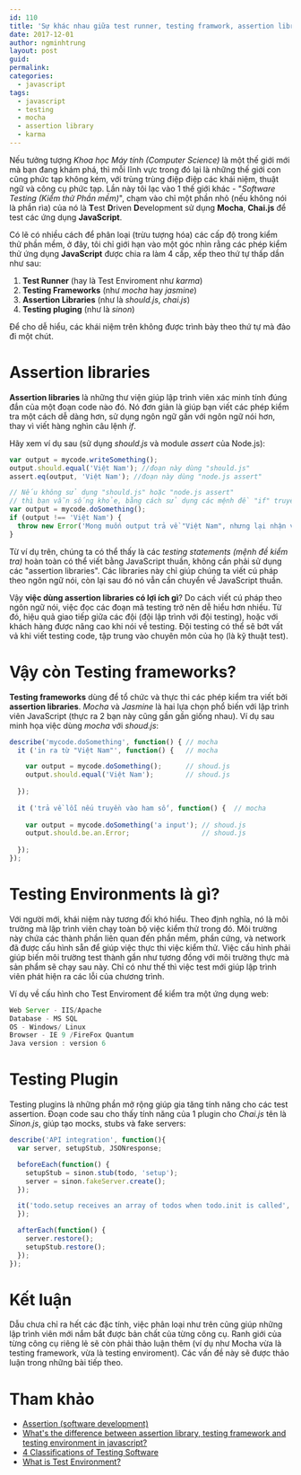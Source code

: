 ```yaml
---
id: 110
title: 'Sự khác nhau giữa test runner, testing framwork, assertion library, và testing plugin? '
date: 2017-12-01
author: ngminhtrung
layout: post
guid: 
permalink: 
categories:
  - javascript
tags:
  - javascript
  - testing
  - mocha
  - assertion library
  - karma
---
```


Nếu tưởng tượng _Khoa học Máy tính (Computer Science)_ là một thế giới mới mà bạn đang khám phá, thì mỗi lĩnh vực trong đó lại là những thế giới con cũng phức tạp không kém, với trùng trùng điệp điệp các khái niệm, thuật ngữ và công cụ phức tạp. Lần này tôi lạc vào 1 thế giới khác - "_Software Testing (Kiểm thử Phần mềm)_", chạm vào chỉ một phần nhỏ (nếu không nói là phần rìa) của nó là **T**est **D**riven **D**evelopment sử dụng **Mocha**, **Chai.js** để test các ứng dụng **JavaScript**. 

Có lẽ có nhiều cách để phân loại (trừu tượng hóa) các cấp độ trong kiểm thử phần mềm, ở đây, tôi chỉ giới hạn vào một góc nhìn rằng các phép kiểm thử ứng dụng **JavaScript** được chia ra làm 4 cấp, xếp theo thứ tự thấp dần như sau:
1. **Test Runner** (hay là Test Enviroment như _karma_)
2. **Testing Frameworks** (như _mocha_ hay _jasmine_)
3. **Assertion Libraries** (như là _should.js_, _chai.js_)
4. **Testing pluging** (như là _sinon_)

Để cho dễ hiểu, các khái niệm trên không được trình bày theo thứ tự mà đảo đi một chút. 

# **Assertion libraries**

**Assertion libraries** là những thư viện giúp lập trình viên xác minh tính đúng đắn của một đoạn code nào đó. Nó đơn giản là giúp bạn viết các phép kiểm tra một cách dễ dàng hơn, sử dụng ngôn ngữ gần với ngôn ngữ nói hơn, thay vì viết hàng nghìn câu lệnh _if_.

Hãy xem ví dụ sau (sử dụng _should.js_ và module _assert_ của Node.js):

``` js
var output = mycode.writeSomething();
output.should.equal('Việt Nam'); //đoạn này dùng "should.js"
assert.eq(output, 'Việt Nam'); //đoạn này dùng "node.js assert"

// Nếu không sử dụng "should.js" hoặc "node.js assert" 
// thì bạn vẫn sống khỏe, bằng cách sử dụng các mệnh đề "if" truyền thống:
var output = mycode.doSomething();
if (output !== 'Việt Nam') {
  throw new Error('Mong muốn output trả về "Việt Nam", nhưng lại nhận về '+output);
}
```
Từ ví dụ trên, chúng ta có thể thấy là các _testing statements (mệnh đề kiểm tra)_ hoàn toàn có thể viết bằng JavaScript thuần, không cần phải sử dụng các "assertion libraries". Các libraries này chỉ giúp chúng ta viết cú pháp theo ngôn ngữ nói, còn lại sau đó nó vẫn cần chuyển về JavaScript thuần. 

Vậy **việc dùng assertion libraries có lợi ích gì**? Do cách viết cú pháp theo ngôn ngữ nói, việc đọc các đoạn mã testing trở nên dễ hiểu hơn nhiều. Từ đó, hiệu quả giao tiếp giữa các đội (đội lập trình với đội testing), hoặc với khách hàng được nâng cao khi nói về testing. Đội testing có thể sẽ bớt vất vả khi viết testing code, tập trung vào chuyên môn của họ (là kỹ thuật test).

# Vậy còn **Testing frameworks**? 

**Testing frameworks** dùng để tổ chức và thực thi các phép kiểm tra viết bởi **assertion libraries**. _Mocha_ và _Jasmine_ là hai lựa chọn phổ biến với lập trình viên JavaScript (thực ra 2 bạn này cũng gần gần giống nhau). Ví dụ sau minh họa việc dùng _mocha_ với _shoud.js_: 

``` js
describe('mycode.doSomething', function() { // mocha
  it ('in ra từ "Việt Nam"', function() {   // mocha

    var output = mycode.doSomething();      // shoud.js
    output.should.equal('Việt Nam');        // shoud.js    
  
  });
  
  it ('trả về lỗi nếu truyền vào ham số', function() {  // mocha
  
    var output = mycode.doSomething('a input'); // shoud.js
    output.should.be.an.Error;                  // shoud.js
  
  });
});
```

# **Testing Environments** là gì?

Với người mới, khái niệm này tương đối khó hiểu. Theo định nghĩa, nó là môi trường mà lập trình viên chạy toàn bộ việc kiểm thử trong đó. Môi trường này chứa các thành phần liên quan đến phần mềm, phần cứng, và network đã được cấu hình sẵn để giúp việc thực thi việc kiểm thử. Việc cấu hình phải giúp biến môi trường test thành gần như tương đồng với môi trường thực mà sản phẩm sẽ chạy sau này. Chỉ có như thế thì việc test mới giúp lập trình viên phát hiện ra các lỗi của chương trình.

Ví dụ về cấu hình cho Test Enviroment để kiểm tra một ứng dụng web:
```js
Web Server - IIS/Apache
Database - MS SQL
OS - Windows/ Linux
Browser - IE 9 /FireFox Quantum
Java version : version 6
```

# Testing Plugin

Testing plugins là những phần mở rộng giúp gia tăng tính năng cho các test assertion.  Đoạn code sau cho thấy tính năng của 1 plugin cho _Chai.js_ tên là _Sinon.js_, giúp tạo mocks, stubs và fake servers: 

```js
describe('API integration', function(){
  var server, setupStub, JSONresponse;

  beforeEach(function() {
    setupStub = sinon.stub(todo, 'setup');
    server = sinon.fakeServer.create();
  });

  it('todo.setup receives an array of todos when todo.init is called', function () {
  });

  afterEach(function() {
    server.restore();
    setupStub.restore();
  });
});
```
# Kết luận

Dẫu chưa chỉ ra hết các đặc tính, việc phân loại như trên cũng giúp những lập trình viên mới nắm bắt được bản chất của từng công cụ. Ranh giới của từng công cụ riêng lẻ sẽ còn phải thảo luận thêm (ví dụ như Mocha vừa là testing framework, vừa là testing enviroment). Các vấn đề này sẽ được thảo luận trong những bài tiếp theo.


# Tham khảo
- [Assertion (software development)](https://en.wikipedia.org/wiki/Assertion_(software_development))
- [What's the difference between assertion library, testing framework and testing environment in javascript?](https://stackoverflow.com/questions/25678063/whats-the-difference-between-assertion-library-testing-framework-and-testing-e)
- [4 Classifications of Testing Software](http://amzotti.github.io/testing/2015/03/16/what-is-the-difference-between-a-test-runner-testing-framework-assertion-library-and-a-testing-plugin/)
- [What is Test Environment?](https://www.tutorialspoint.com/software_testing_dictionary/test_environment.htm)

